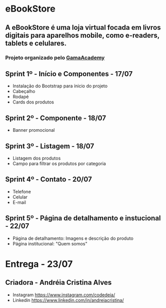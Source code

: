 # eBookStore
## A eBookStore é uma loja virtual focada em livros digitais para aparelhos mobile, como e-readers, tablets e celulares.

### Projeto organizado pelo [GamaAcademy](https://www.gama.academy/)


## Sprint 1º - Início e Componentes - 17/07
* Instalação do Bootstrap para ínicio do projeto
* Cabeçalho
* Rodapé
* Cards dos produtos


## Sprint 2º - Componente - 18/07
* Banner promocional


## Sprint 3º - Listagem - 18/07
* Listagem dos produtos
* Campo para filtrar os produtos por categoria


## Sprint 4º - Contato - 20/07
* Telefone
* Celular
* E-mail


## Sprint 5º - Página de detalhamento e instucional - 22/07
* Página de detalhamento: Imagens e descrição do produto
* Página institucional: "Quem somos"

#  Entrega - 23/07

## Criadora - Andréia Cristina Alves
* Instagram https://www.instagram.com/codedeia/
* Linkedin https://www.linkedin.com/in/andreiacristina/


